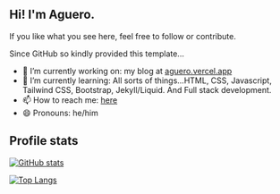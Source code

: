 ## Hi! I'm Aguero.

If you like what you see here, feel free to follow or contribute.

Since GitHub so kindly provided this template...

- 🔭 I’m currently working on: my blog at [aguero.vercel.app](https://aguero.vercel.app)
- 🌱 I’m currently learning: All sorts of things...HTML, CSS, Javascript, Tailwind CSS, Bootstrap,  Jekyll/Liquid. And Full stack development.
- 📫 How to reach me: [here](https://aguero.vercel.app/#contact)
- 😄 Pronouns: he/him

## Profile stats

[![GitHub stats](https://github-readme-stats.vercel.app/api?username=aguerowindah18&show_icons=true&theme=radical)](https://github.com/anuraghazra/github-readme-stats)

[![Top Langs](https://github-readme-stats.vercel.app/api/top-langs/?username=aguerowindah18&layout=compact&theme=github_dark&langs_count=8)](https://github.com/anuraghazra/github-readme-stats)
